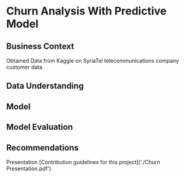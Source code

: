 # Churn Analysis With Predictive Model

## Business Context

Obtained Data from Kaggle on SyriaTel telecommunications company customer data. 
## Data Understanding

## Model

## Model Evaluation

## Recommendations




Presentation [Contribution guidelines for this project]('./Churn Presentation.pdf')

